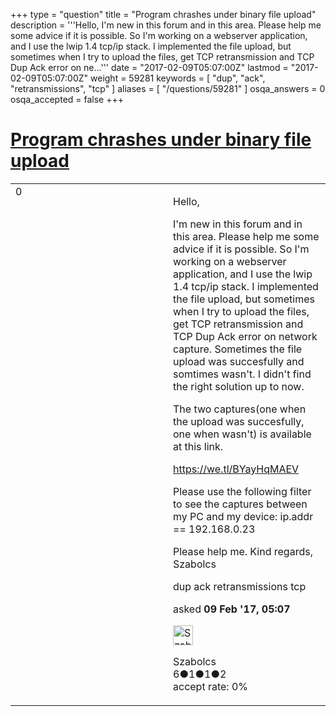 +++
type = "question"
title = "Program chrashes under binary file upload"
description = '''Hello, I&#x27;m new in this forum and in this area. Please help me some advice if it is possible. So I&#x27;m working on a webserver application, and I use the lwip 1.4 tcp/ip stack. I implemented the file upload, but sometimes when I try to upload the files, get TCP retransmission and TCP Dup Ack error on ne...'''
date = "2017-02-09T05:07:00Z"
lastmod = "2017-02-09T05:07:00Z"
weight = 59281
keywords = [ "dup", "ack", "retransmissions", "tcp" ]
aliases = [ "/questions/59281" ]
osqa_answers = 0
osqa_accepted = false
+++

<div class="headNormal">

# [Program chrashes under binary file upload](/questions/59281/program-chrashes-under-binary-file-upload)

</div>

<div id="main-body">

<div id="askform">

<table id="question-table" style="width:100%;"><colgroup><col style="width: 50%" /><col style="width: 50%" /></colgroup><tbody><tr class="odd"><td style="width: 30px; vertical-align: top"><div class="vote-buttons"><div id="post-59281-score" class="post-score" title="current number of votes">0</div><div id="favorite-count" class="favorite-count"></div></div></td><td><div id="item-right"><div class="question-body"><p>Hello,</p><p>I'm new in this forum and in this area. Please help me some advice if it is possible. So I'm working on a webserver application, and I use the lwip 1.4 tcp/ip stack. I implemented the file upload, but sometimes when I try to upload the files, get TCP retransmission and TCP Dup Ack error on network capture. Sometimes the file upload was succesfully and somtimes wasn't. I didn't find the right solution up to now.</p><p>The two captures(one when the upload was succesfully, one when wasn't) is available at this link.</p><p><a href="https://we.tl/BYayHqMAEV">https://we.tl/BYayHqMAEV</a></p><p>Please use the following filter to see the captures between my PC and my device: ip.addr == 192.168.0.23</p><p>Please help me. Kind regards, Szabolcs</p></div><div id="question-tags" class="tags-container tags">dup ack retransmissions tcp</div><div id="question-controls" class="post-controls"></div><div class="post-update-info-container"><div class="post-update-info post-update-info-user"><p>asked <strong>09 Feb '17, 05:07</strong></p><img src="https://secure.gravatar.com/avatar/bdda0cce8e4e0c8f87529b92936dd956?s=32&amp;d=identicon&amp;r=g" class="gravatar" width="32" height="32" alt="Szabolcs&#39;s gravatar image" /><p>Szabolcs<br />
<span class="score" title="6 reputation points">6</span><span title="1 badges"><span class="badge1">●</span><span class="badgecount">1</span></span><span title="1 badges"><span class="silver">●</span><span class="badgecount">1</span></span><span title="2 badges"><span class="bronze">●</span><span class="badgecount">2</span></span><br />
<span class="accept_rate" title="Rate of the user&#39;s accepted answers">accept rate:</span> <span title="Szabolcs has no accepted answers">0%</span></p></div></div><div id="comments-container-59281" class="comments-container"></div><div id="comment-tools-59281" class="comment-tools"></div><div class="clear"></div><div id="comment-59281-form-container" class="comment-form-container"></div><div class="clear"></div></div></td></tr></tbody></table>

</div>

</div>

